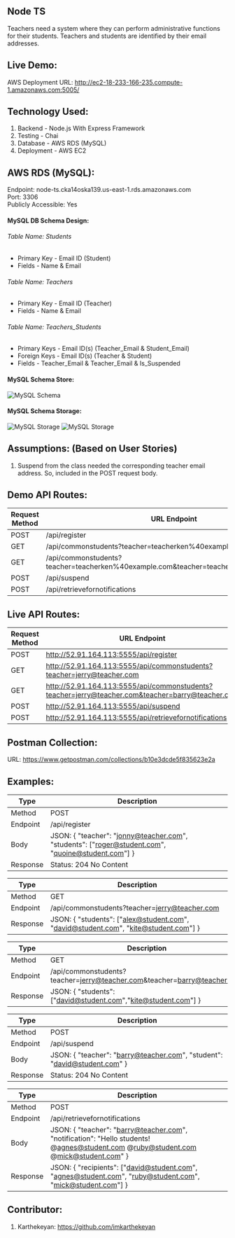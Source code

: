 ## Node TS

Teachers need a system where they can perform administrative functions for their students. Teachers and students are identified by their email addresses.

## Live Demo:

AWS Deployment URL: http://ec2-18-233-166-235.compute-1.amazonaws.com:5005/

## Technology Used:

1. Backend - Node.js With Express Framework
2. Testing - Chai
2. Database - AWS RDS (MySQL)
3. Deployment - AWS EC2

## AWS RDS (MySQL):

Endpoint: node-ts.cka14oska139.us-east-1.rds.amazonaws.com </br>
Port: 3306 </br>
Publicly Accessible: Yes

#### MySQL DB Schema Design:

###### Table Name: Students
* Primary Key - Email ID (Student)
* Fields - Name & Email

###### Table Name: Teachers
* Primary Key - Email ID (Teacher)
* Fields - Name & Email

###### Table Name: Teachers_Students
* Primary Keys - Email ID(s) (Teacher_Email & Student_Email)
* Foreign Keys - Email ID(s) (Teacher & Student)
* Fields - Teacher_Email & Teacher_Email & Is_Suspended

#### MySQL Schema Store:
![MySQL Schema](https://s3.amazonaws.com/bucket-storage-box/Screen+Shot+2018-06-29+at+9.44.44+PM.png)

#### MySQL Schema Storage:
![MySQL Storage](https://s3.amazonaws.com/bucket-storage-box/Screen+Shot+2018-06-29+at+10.09.42+PM.png)
![MySQL Storage](https://s3.amazonaws.com/bucket-storage-box/Screen+Shot+2018-06-29+at+10.09.57+PM.png)

## Assumptions: (Based on User Stories)
1. Suspend from the class needed the corresponding teacher email address. So, included in the POST request body.

## Demo API Routes:

| Request Method | URL Endpoint |
| --- | --- |
| POST | /api/register |
| GET | /api/commonstudents?teacher=teacherken%40example.com |
| GET | /api/commonstudents?teacher=teacherken%40example.com&teacher=teacherjoe%40example.com |
| POST | /api/suspend |
| POST | /api/retrievefornotifications |

## Live API Routes:

| Request Method | URL Endpoint |
| --- | --- |
| POST | http://52.91.164.113:5555/api/register |
| GET | http://52.91.164.113:5555/api/commonstudents?teacher=jerry@teacher.com |
| GET | http://52.91.164.113:5555/api/commonstudents?teacher=jerry@teacher.com&teacher=barry@teacher.com |
| POST | http://52.91.164.113:5555/api/suspend |
| POST | http://52.91.164.113:5555/api/retrievefornotifications |

## Postman Collection:

URL: https://www.getpostman.com/collections/b10e3dcde5f835623e2a

## Examples:

| Type | Description |
| --- | --- |
| Method | POST |
| Endpoint | /api/register |
| Body | JSON: { "teacher": "jonny@teacher.com", "students": ["roger@student.com", "quoine@student.com"] } |
| Response |  Status: 204 No Content |

| Type | Description |
| --- | --- |
| Method | GET |
| Endpoint | /api/commonstudents?teacher=jerry@teacher.com |
| Response | JSON: { "students": ["alex@student.com", "david@student.com", "kite@student.com"] } |

| Type | Description |
| --- | --- |
| Method | GET |
| Endpoint | /api/commonstudents?teacher=jerry@teacher.com&teacher=barry@teacher.com |
| Response | JSON: { "students": ["david@student.com","kite@student.com"] } |

| Type | Description |
| --- | --- |
| Method | POST |
| Endpoint | /api/suspend |
| Body | JSON: { "teacher": "barry@teacher.com", "student": "david@student.com" } |
| Response |  Status: 204 No Content |

| Type | Description |
| --- | --- |
| Method | POST |
| Endpoint | /api/retrievefornotifications |
| Body | JSON: { "teacher": "barry@teacher.com", "notification": "Hello students! @agnes@student.com @ruby@student.com @mick@student.com" } |
| Response |  JSON: { "recipients": ["david@student.com", "agnes@student.com", "ruby@student.com", "mick@student.com"] } |

## Contributor:

1. Karthekeyan: https://github.com/imkarthekeyan


